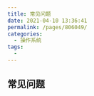 ```yaml
---
title: 常见问题
date: 2021-04-10 13:36:41
permalink: /pages/806049/
categories:
  - 操作系统
tags:
  - 
---
```

## 常见问题